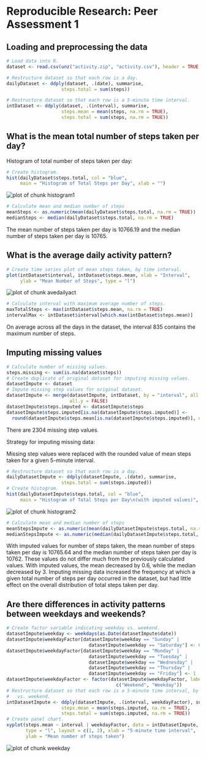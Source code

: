 # Reproducible Research: Peer Assessment 1




## Loading and preprocessing the data


```r
# Load data into R.
dataset <- read.csv(unz("activity.zip", "activity.csv"), header = TRUE, sep = ",")

# Restructure dataset so that each row is a day.
dailyDataset <- ddply(dataset, .(date), summarise,
                    steps.total = sum(steps))

# Restructure dataset so that each row is a 5-minute time interval.
intDataset <- ddply(dataset, .(interval), summarise,
                    steps.mean = mean(steps, na.rm = TRUE),
                    steps.total = sum(steps, na.rm = TRUE))
```


## What is the mean total number of steps taken per day?

Histogram of total number of steps taken per day:


```r
# Create histogram.
hist(dailyDataset$steps.total, col = "blue", 
     main = "Histogram of Total Steps per Day", xlab = "")
```

![plot of chunk histogram1](figure/histogram1.png) 


```r
# Calculate mean and median number of steps
meanSteps <- as.numeric(mean(dailyDataset$steps.total, na.rm = TRUE))
medianSteps <- median(dailyDataset$steps.total, na.rm = TRUE)
```

The mean number of steps taken per day is 10766.19 and the median number 
of steps taken per day is 10765.


## What is the average daily activity pattern?


```r
# Create time series plot of mean steps taken, by time interval.
plot(intDataset$interval, intDataset$steps.mean, xlab = "Interval", 
     ylab = "Mean Number of Steps", type = "l")
```

![plot of chunk avedailyact](figure/avedailyact.png) 

```r
# Calculate interval with maximum average number of steps.
maxTotalSteps <- max(intDataset$steps.mean, na.rm = TRUE)
intervalMax <- intDataset$interval[which.max(intDataset$steps.mean)]
```

On average across all the days in the dataset, the interval 835
contains the maximum number of steps.


## Imputing missing values


```r
# Calculate number of missing values.
steps.missing <- sum(is.na(dataset$steps))
# Create duplicate of original dataset for imputing missing values.
datasetImpute <- dataset
# Impute missing step values for original dataset.
datasetImpute <- merge(datasetImpute, intDataset, by = "interval", all.x = TRUE,
                       all.y = FALSE)
datasetImpute$steps.imputed <- datasetImpute$steps
datasetImpute$steps.imputed[is.na(datasetImpute$steps.imputed)] <- 
  round(datasetImpute$steps.mean[is.na(datasetImpute$steps.imputed)], digits = 0)
```

There are 2304 missing step values.


Strategy for imputing missing data:

Missing step values were replaced with the rounded value of mean steps taken for
a given 5-minute interval.


```r
# Restructure dataset so that each row is a day.
dailyDatasetImpute <- ddply(datasetImpute, .(date), summarise,
                    steps.total = sum(steps.imputed))
# Create histogram.
hist(dailyDatasetImpute$steps.total, col = "blue", 
     main = "Histogram of Total Steps per Day\n(with imputed values)", xlab = "")
```

![plot of chunk histogram2](figure/histogram2.png) 

```r
# Calculate mean and median number of steps
meanStepsImpute <- as.numeric(mean(dailyDatasetImpute$steps.total, na.rm = TRUE))
medianStepsImpute <- as.numeric(median(dailyDatasetImpute$steps.total, na.rm = TRUE))
```

With imputed values for number of steps taken, the mean number of steps taken
per day is 10765.64 and the median number of steps taken per day is
10762.
These values do not differ much from the previously calculated values. With
imputed values, the mean decreased by 0.6, while the median decreased by 3.
Imputing missing data increased the frequency at which a given total number of
steps per day occurred in the dataset, but had little effect on the overall
distribution of total steps taken per day.

## Are there differences in activity patterns between weekdays and weekends?


```r
# Create factor variable indicating weekday vs. weekend.
datasetImpute$weekday <- weekdays(as.Date(datasetImpute$date))
datasetImpute$weekdayFactor[datasetImpute$weekday == "Sunday" |
                              datasetImpute$weekday == "Saturday"] <- 0
datasetImpute$weekdayFactor[datasetImpute$weekday == "Monday" |
                              datasetImpute$weekday == "Tuesday" |
                              datasetImpute$weekday == "Wednesday" |
                              datasetImpute$weekday == "Thursday" |
                              datasetImpute$weekday == "Friday"] <- 1
datasetImpute$weekdayFactor <- factor(datasetImpute$weekdayFactor, labels =
                                        c("Weekend", "Weekday"))
# Restructure dataset so that each row is a 5-minute time interval, by weekday
#   vs. weekend.
intDatasetImpute <- ddply(datasetImpute, .(interval, weekdayFactor), summarise,
                    steps.mean = mean(steps.imputed, na.rm = TRUE),
                    steps.total = sum(steps.imputed, na.rm = TRUE))
# Create panel chart.
xyplot(steps.mean ~ interval | weekdayFactor, data = intDatasetImpute,
       type = "l", layout = c(1, 2), xlab = "5-minute time interval",
       ylab = "Mean number of steps taken")
```

![plot of chunk weekday](figure/weekday.png) 
